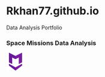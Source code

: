 # Rkhan77.github.io
Data Analysis Portfolio

### Space Missions Data Analysis

![alt text](https://github.com/adam-p/markdown-here/raw/master/src/common/images/icon48.png "Logo Title Text 1")
